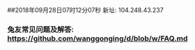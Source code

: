 ##2018年09月28日07时12分07秒 新址: 104.248.43.237
### 兔友常见问题及解答: https://github.com/wanggonging/d/blob/w/FAQ.md
